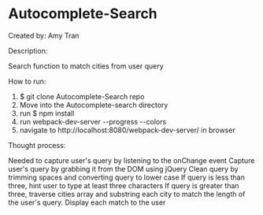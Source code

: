# Autocomplete-Search
Created by: 
  Amy Tran 

Description: 

  Search function to match cities from user query

How to run:

 1. $ git clone Autocomplete-Search repo 
 2. Move into the Autocomplete-search directory
 3. run $ npm install
 3. run webpack-dev-server --progress --colors
 4. navigate to http://localhost:8080/webpack-dev-server/ in browser 

Thought process: 

Needed to capture user's query by listening to the onChange event 
Capture user's query by grabbing it from the DOM using jQuery
Clean query by trimming spaces and converting query to lower case 
If query is less than three, hint user to type at least three characters
If query is greater than three, traverse cities array and substring each city to match the length of the user's query.
Display each match to the user
